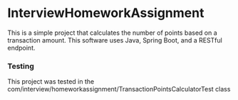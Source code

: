 # InterviewHomeworkAssignment
This is a simple project that calculates the number of points based on a transaction amount. This software uses Java, Spring Boot, and a RESTful endpoint. 

### Testing
This project was tested in the com/interview/homeworkassignment/TransactionPointsCalculatorTest class
